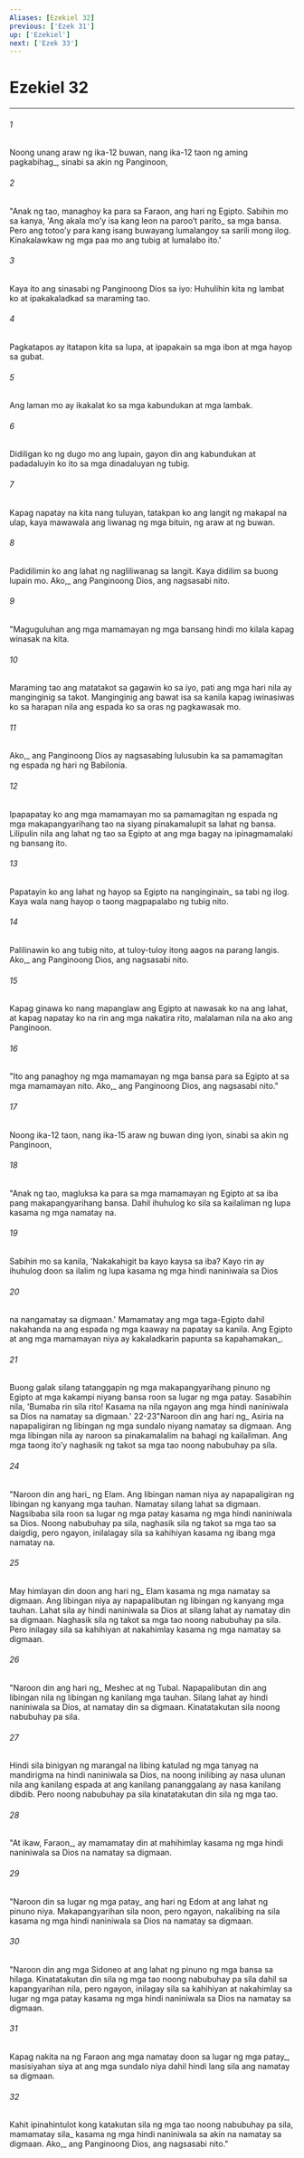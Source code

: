 ```yaml
---
Aliases: [Ezekiel 32]
previous: ['Ezek 31']
up: ['Ezekiel']
next: ['Ezek 33']
---
```

# Ezekiel 32

***






















###### 1 










Noong unang araw ng ika-12 buwan, nang ika-12 taon ng aming pagkabihag_, sinabi sa akin ng Panginoon, 





















###### 2 










"Anak ng tao, managhoy ka para sa Faraon, ang hari ng Egipto. Sabihin mo sa kanya, 'Ang akala moʼy isa kang leon na parooʼt parito_ sa mga bansa. Pero ang totooʼy para kang isang buwayang lumalangoy sa sarili mong ilog. Kinakalawkaw ng mga paa mo ang tubig at lumalabo ito.' 





















###### 3 










Kaya ito ang sinasabi ng Panginoong Dios sa iyo: Huhulihin kita ng lambat ko at ipakakaladkad sa maraming tao. 





















###### 4 










Pagkatapos ay itatapon kita sa lupa, at ipapakain sa mga ibon at mga hayop sa gubat. 





















###### 5 










Ang laman mo ay ikakalat ko sa mga kabundukan at mga lambak. 





















###### 6 










Didiligan ko ng dugo mo ang lupain, gayon din ang kabundukan at padadaluyin ko ito sa mga dinadaluyan ng tubig. 





















###### 7 










Kapag napatay na kita nang tuluyan, tatakpan ko ang langit ng makapal na ulap, kaya mawawala ang liwanag ng mga bituin, ng araw at ng buwan. 





















###### 8 










Padidilimin ko ang lahat ng nagliliwanag sa langit. Kaya didilim sa buong lupain mo. Ako,_ ang Panginoong Dios, ang nagsasabi nito. 





















###### 9 










"Maguguluhan ang mga mamamayan ng mga bansang hindi mo kilala kapag winasak na kita. 





















###### 10 










Maraming tao ang matatakot sa gagawin ko sa iyo, pati ang mga hari nila ay manginginig sa takot. Manginginig ang bawat isa sa kanila kapag iwinasiwas ko sa harapan nila ang espada ko sa oras ng pagkawasak mo. 





















###### 11 










Ako,_ ang Panginoong Dios ay nagsasabing lulusubin ka sa pamamagitan ng espada ng hari ng Babilonia. 





















###### 12 










Ipapapatay ko ang mga mamamayan mo sa pamamagitan ng espada ng mga makapangyarihang tao na siyang pinakamalupit sa lahat ng bansa. Lilipulin nila ang lahat ng tao sa Egipto at ang mga bagay na ipinagmamalaki ng bansang ito. 





















###### 13 










Papatayin ko ang lahat ng hayop sa Egipto na nanginginain_ sa tabi ng ilog. Kaya wala nang hayop o taong magpapalabo ng tubig nito. 





















###### 14 










Palilinawin ko ang tubig nito, at tuloy-tuloy itong aagos na parang langis. Ako,_ ang Panginoong Dios, ang nagsasabi nito. 





















###### 15 










Kapag ginawa ko nang mapanglaw ang Egipto at nawasak ko na ang lahat, at kapag napatay ko na rin ang mga nakatira rito, malalaman nila na ako ang Panginoon. 





















###### 16 










"Ito ang panaghoy ng mga mamamayan ng mga bansa para sa Egipto at sa mga mamamayan nito. Ako,_ ang Panginoong Dios, ang nagsasabi nito." 





















###### 17 










Noong ika-12 taon, nang ika-15 araw ng buwan ding iyon, sinabi sa akin ng Panginoon, 





















###### 18 










"Anak ng tao, magluksa ka para sa mga mamamayan ng Egipto at sa iba pang makapangyarihang bansa. Dahil ihuhulog ko sila sa kailaliman ng lupa kasama ng mga namatay na. 





















###### 19 










Sabihin mo sa kanila, 'Nakakahigit ba kayo kaysa sa iba? Kayo rin ay ihuhulog doon sa ilalim ng lupa kasama ng mga hindi naniniwala sa Dios 





















###### 20 










na nangamatay sa digmaan.' Mamamatay ang mga taga-Egipto dahil nakahanda na ang espada ng mga kaaway na papatay sa kanila. Ang Egipto at ang mga mamamayan niya ay kakaladkarin papunta sa kapahamakan_. 





















###### 21 










Buong galak silang tatanggapin ng mga makapangyarihang pinuno ng Egipto at mga kakampi niyang bansa roon sa lugar ng mga patay. Sasabihin nila, 'Bumaba rin sila rito! Kasama na nila ngayon ang mga hindi naniniwala sa Dios na namatay sa digmaan.' 22-23"Naroon din ang hari ng_ Asiria na napapaligiran ng libingan ng mga sundalo niyang namatay sa digmaan. Ang mga libingan nila ay naroon sa pinakamalalim na bahagi ng kailaliman. Ang mga taong itoʼy naghasik ng takot sa mga tao noong nabubuhay pa sila. 





















###### 24 










"Naroon din ang hari_ ng Elam. Ang libingan naman niya ay napapaligiran ng libingan ng kanyang mga tauhan. Namatay silang lahat sa digmaan. Nagsibaba sila roon sa lugar ng mga patay kasama ng mga hindi naniniwala sa Dios. Noong nabubuhay pa sila, naghasik sila ng takot sa mga tao sa daigdig, pero ngayon, inilalagay sila sa kahihiyan kasama ng ibang mga namatay na. 





















###### 25 










May himlayan din doon ang hari ng_ Elam kasama ng mga namatay sa digmaan. Ang libingan niya ay napapalibutan ng libingan ng kanyang mga tauhan. Lahat sila ay hindi naniniwala sa Dios at silang lahat ay namatay din sa digmaan. Naghasik sila ng takot sa mga tao noong nabubuhay pa sila. Pero inilagay sila sa kahihiyan at nakahimlay kasama ng mga namatay sa digmaan. 





















###### 26 










"Naroon din ang hari ng_ Meshec at ng Tubal. Napapalibutan din ang libingan nila ng libingan ng kanilang mga tauhan. Silang lahat ay hindi naniniwala sa Dios, at namatay din sa digmaan. Kinatatakutan sila noong nabubuhay pa sila. 





















###### 27 










Hindi sila binigyan ng marangal na libing katulad ng mga tanyag na mandirigma na hindi naniniwala sa Dios, na noong inilibing ay nasa ulunan nila ang kanilang espada at ang kanilang pananggalang ay nasa kanilang dibdib. Pero noong nabubuhay pa sila kinatatakutan din sila ng mga tao. 





















###### 28 










"At ikaw, Faraon_, ay mamamatay din at mahihimlay kasama ng mga hindi naniniwala sa Dios na namatay sa digmaan. 





















###### 29 










"Naroon din sa lugar ng mga patay_ ang hari ng Edom at ang lahat ng pinuno niya. Makapangyarihan sila noon, pero ngayon, nakalibing na sila kasama ng mga hindi naniniwala sa Dios na namatay sa digmaan. 





















###### 30 










"Naroon din ang mga Sidoneo at ang lahat ng pinuno ng mga bansa sa hilaga. Kinatatakutan din sila ng mga tao noong nabubuhay pa sila dahil sa kapangyarihan nila, pero ngayon, inilagay sila sa kahihiyan at nakahimlay sa lugar ng mga patay kasama ng mga hindi naniniwala sa Dios na namatay sa digmaan. 





















###### 31 










Kapag nakita na ng Faraon ang mga namatay doon sa lugar ng mga patay_, masisiyahan siya at ang mga sundalo niya dahil hindi lang sila ang namatay sa digmaan. 





















###### 32 










Kahit ipinahintulot kong katakutan sila ng mga tao noong nabubuhay pa sila, mamamatay sila_ kasama ng mga hindi naniniwala sa akin na namatay sa digmaan. Ako,_ ang Panginoong Dios, ang nagsasabi nito."
